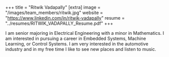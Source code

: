 +++
title = "Ritwik Vadapally"
[extra]
image = "/images/team_members/ritwik.jpg"
website = "https://www.linkedin.com/in/ritwik-vadapally"
resume = "../resumes/RITWIK_VADAPALLY_Resume.pdf"
+++

I am senior majoring in Electrical Engineering with a minor in Mathematics. I am interested in pursuing a career in Embedded Systems, Machine Learning, or Control Systems. I am very interested in the automotive industry and in my free time I like to see new places and listen to music.
